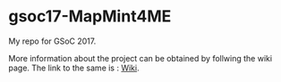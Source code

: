 # gsoc17-MapMint4ME
My repo for GSoC 2017.

More information about the project can be obtained by follwing the wiki page. The link to the same is : [Wiki](https://wiki.osgeo.org/wiki/GSoC_17:_Add_Audio,_Video_and_SOS_input_support_in_MapMint4ME).



